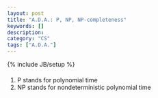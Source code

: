 ```yaml
---
layout: post
title: "A.D.A.: P, NP, NP-completeness"
keywords: []
description: 
category: "CS"
tags: ["A.D.A."]
---
```

{% include JB/setup %}


####
1. P stands for polynomial time
2. NP stands for nondeterministic polynomial time



